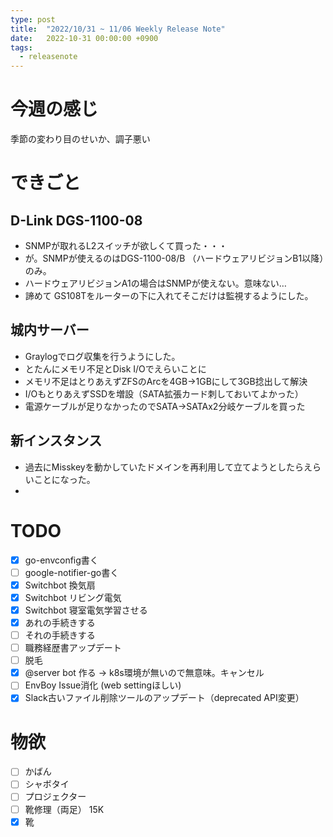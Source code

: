 ```yaml
---
type: post
title:  "2022/10/31 ~ 11/06 Weekly Release Note"
date:   2022-10-31 00:00:00 +0900
tags:
  - releasenote
---
```

# 今週の感じ

季節の変わり目のせいか、調子悪い

# できごと

## D-Link DGS-1100-08

* SNMPが取れるL2スイッチが欲しくて買った・・・
* が。SNMPが使えるのはDGS-1100-08/B （ハードウェアリビジョンB1以降）のみ。
* ハードウェアリビジョンA1の場合はSNMPが使えない。意味ない…
* 諦めて GS108Tをルーターの下に入れてそこだけは監視するようにした。

## 城内サーバー

* Graylogでログ収集を行うようにした。
* とたんにメモリ不足とDisk I/Oでえらいことに
* メモリ不足はとりあえずZFSのArcを4GB→1GBにして3GB捻出して解決
* I/OもとりあえずSSDを増設（SATA拡張カード刺しておいてよかった）
* 電源ケーブルが足りなかったのでSATA→SATAx2分岐ケーブルを買った

## 新インスタンス

* 過去にMisskeyを動かしていたドメインを再利用して立てようとしたらえらいことになった。
* 

# TODO 

- [x] go-envconfig書く
- [ ] google-notifier-go書く
- [x] Switchbot 換気扇
- [x] Switchbot リビング電気
- [x] Switchbot 寝室電気学習させる
- [x] あれの手続きする
- [ ] それの手続きする
- [ ] 職務経歴書アップデート
- [ ] 脱毛
- [x] @server bot 作る -> k8s環境が無いので無意味。キャンセル
- [ ] EnvBoy Issue消化 (web settingほしい)
- [x] Slack古いファイル削除ツールのアップデート（deprecated API変更）

# 物欲

- [ ] かばん
- [ ] シャボタイ
- [ ] プロジェクター
- [ ] 靴修理（両足） 15K
- [x] 靴
